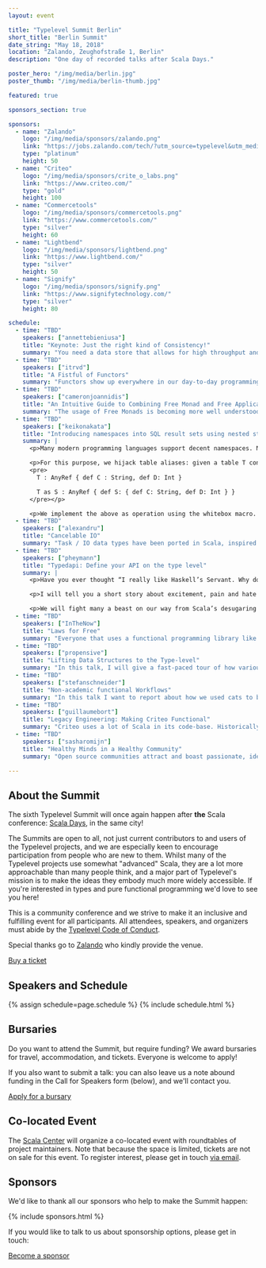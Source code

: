 ```yaml
---
layout: event

title: "Typelevel Summit Berlin"
short_title: "Berlin Summit"
date_string: "May 18, 2018"
location: "Zalando, Zeughofstraße 1, Berlin"
description: "One day of recorded talks after Scala Days."

poster_hero: "/img/media/berlin.jpg"
poster_thumb: "/img/media/berlin-thumb.jpg"

featured: true

sponsors_section: true

sponsors:
  - name: "Zalando"
    logo: "/img/media/sponsors/zalando.png"
    link: "https://jobs.zalando.com/tech/?utm_source=typelevel&utm_medium=event-page-organic-b&utm_campaign=2018-css&utm_content=01-typelevel-summit"
    type: "platinum"
    height: 50
  - name: "Criteo"
    logo: "/img/media/sponsors/crite_o_labs.png"
    link: "https://www.criteo.com/"
    type: "gold"
    height: 100
  - name: "Commercetools"
    logo: "/img/media/sponsors/commercetools.png"
    link: "https://www.commercetools.com/"
    type: "silver"
    height: 60
  - name: "Lightbend"
    logo: "/img/media/sponsors/lightbend.png"
    link: "https://www.lightbend.com/"
    type: "silver"
    height: 50
  - name: "Signify"
    logo: "/img/media/sponsors/signify.png"
    link: "https://www.signifytechnology.com/"
    type: "silver"
    height: 80

schedule:
  - time: "TBD"
    speakers: ["annettebieniusa"]
    title: "Keynote: Just the right kind of Consistency!"
    summary: "You need a data store that allows for high throughput and availability, while supporting consistency patterns referential integrity, numerical invariants, or atomic updates? Current designs for data storage forces application developers to decide early in the design cycle, and once and for all, what type of consistency the database should provide. At one extreme, strong consistency requires frequent global coordination; restricting concurrency in this way greatly simplifies application development, but it reduces availability and increases latency. At the opposite extreme, there are systems that provide eventual consistency only: they never sacrifice availability, but application developers must write code to deal with all sorts of concurrency anomalies in order to prevent violation of application invariants. But your system just needs to be consistent enough for the application to be correct! In the talk, I will discuss insights and techniques for analysing the consistency requirements of an application, and show techniques how you can establish them in your system."
  - time: "TBD"
    speakers: ["itrvd"]
    title: "A Fistful of Functors"
    summary: "Functors show up everywhere in our day-to-day programming. They're so common, we take them for granted - especially in typed functional programming. Beside being common, they're incredibly useful for code reuse. However, functors have several relatively unknown variants: profunctors, bifunctors, contravariant functors, and so on. And guess what - they're amazingly useful, especially combined with other abstractions in the functional programming toolkit! In this talk, we'll cover the many species of functors and see how they can help us with tasks such as serialization, stream processing, and more."
  - time: "TBD"
    speakers: ["cameronjoannidis"]
    title: "An Intuitive Guide to Combining Free Monad and Free Applicative"
    summary: "The usage of Free Monads is becoming more well understood, however the lesser known Free Applicative is still somewhat of a mystery to the average Scala developer. In this talk I will explain how you can combine the power of both these constructs in an intuitive and visual manner. You will learn the motivations for using Free Structures in the first place, how we can build up a complex domain, how we can introduce parallelism into our domain and a bunch of other practical tips for designing programs with these structures. This will also give you a deeper understanding of what libraries like Freestyle are doing under the hood and why it is so powerful."
  - time: "TBD"
    speakers: ["keikonakata"]
    title: "Introducing namespaces into SQL result sets using nested structural types"
    summary: |
      <p>Many modern programming languages support decent namespaces. Namespaces are commonly structured hierarchies.  We bring this power to a database query language, using nested structural types.</p>

      <p>For this purpose, we hijack table aliases: given a table T containing two columns C of type String and D of type Int, a table &quot;T as S&quot; is a new table containing two columns S.C of type String and S.D of type Int. In Scala, this is neatly expressed as
      <pre>
        T : AnyRef { def C : String, def D: Int }

        T as S : AnyRef { def S: { def C: String, def D: Int } }
      </pre></p>

      <p>We implement the above as operation using the whitebox macro. We rely on Scala's type system's ability to compute Greatest Lower Bounds (GLBs) and Least Upper Bounds (LUBs) of structural types, to enable polymorphic and compositional query creation. To enable GLB and LUB computation for nested structured types, we have patched the Scala compiler.</p>
  - time: "TBD"
    speakers: ["alexandru"]
    title: "Cancelable IO"
    summary: "Task / IO data types have been ported in Scala, inspired by Haskell's monadic IO and are surging in popularity due to the need in functional programming for referential transparency, but also because controlling side effects by means of lawful, FP abstractions makes reasoning about asynchrony and concurrency so much easier. But concurrency brings with it race conditions, i.e. the ability to execute multiple tasks at the same time, possibly interrupting the losers and cleaning up resources afterwards and thus we end up reasoning about preemption. This talk describes the design of Monix's Task for cancelability and preemption, a design that has slowly transpired in cats-effect, first bringing serious performance benefits and now a sane design for cancelation. Topics include how cancelable tasks can be described, along with examples of race conditions that people can relate to, highlighting the challenges faced when people use an IO/Task data type that cannot be interrupted."
  - time: "TBD"
    speakers: ["pheymann"]
    title: "Typedapi: Define your API on the type level"
    summary: |
      <p>Have you ever thought “I really like Haskell’s Servant. Why don’t we have something like that in Scala?” or “Why can't I just define my APIs as types and Scala does the heavy lifting?”? If so, this talk is made for you.</p>

      <p>I will tell you a short story about excitement, pain and hate peaking in a climax of type-driven enlightenment. I will tell you my journey of developing Typedapi, a library for building typesafe APIs which moves as many computations to the type level as possible.</p>

      <p>We will fight many a beast on our way from Scala’s desugaring to folds working just on types. But eventually, we will arrive at our destination, exhausted, with scars but also able to make our code a bit safer again.</p>
  - time: "TBD"
    speakers: ["InTheNow"]
    title: "Laws for Free"
    summary: "Everyone that uses a functional programming library like cats is aware of the methods that each type class adds and also the properties that the methods need to abide by. But in practice, the properties are not always proved, rather testing that the methods behave as expected. This is a problem waiting to happen, as the algebraic properties are not “optional extras” – if your semigroup's combine is not associative ... then it ain't a semigroup, sorry! So in this talk we will quickly review what we mean by a property and a law and show how to use the cats laws that are available. We'll see that they are simple to use and add literally hundreds of scalacheck tests for free. And impress your boss as well, the tests can be “seen” on the screen!"
  - time: "TBD"
    speakers: ["propensive"]
    title: "Lifting Data Structures to the Type-level"
    summary: "In this talk, I will give a fast-paced tour of how various features of the Scala type system, many of them under-explored, can be harnessed to construct type-level representations of a number of different datatypes in Scala. The type system offers a limited number of “tools”, such as subtyping, least-upper-bound inference, type unification, singleton types and dependent types and (of course) implicit search, which we can compose in interesting ways to implement type-level operations on these type-level data structures. Value-level operations follow naturally from the types, but this is much less interesting."
  - time: "TBD"
    speakers: ["stefanschneider"]
    title: "Non-academic functional Workflows"
    summary: "In this talk I want to report about how we used cats to build a domain specific language that enables us to compile workflows into later executable programs. We started with the idea of having a possibility to combine the multiple unconnected tools that are typically used to analyze an image acquired by our microscopes. The Free Monad in cats looked to us as the perfect fit to write a domain specific language that provides a lot of the advantages of an a modern functional compiler plus enforcing stack safety of the program, which would ultimately provided by third party users. We started developing with a team that had only very little experience in Scala and none with cats. Thanks to the good documentation, Scala Exercises and the straightforward mapping to functional principles, known to us from the university, we were able to get a prototype running for a trade show in 6 weeks."
  - time: "TBD"
    speakers: ["guillaumebort"]
    title: "Legacy Engineering: Making Criteo Functional"
    summary: "Criteo uses a lot of Scala in its code-base. Historically for big data stuff using the usual suspects Spark & Scalding, but more and more for application development. A few Typelevel projects started to appear in our code base as developers started to embrase more sophisticated FP practices in their Scala code. Today most of our Scala projects are built around cats, fs2, doobie, algebra, shapeless, etc. In this presentation we will discuss the challenges of introducing more functional code in a large software company as Criteo and how typelevel projects have helped. We'll talk about what's worked well as well as where the dragons lie."
  - time: "TBD"
    speakers: ["sasharomijn"]
    title: "Healthy Minds in a Healthy Community"
    summary: "Open source communities attract and boast passionate, idealistic people, and many of us invest copious amounts of time and effort to contribute to our projects and support our communities. This underlying emotional attachment can make us more vulnerable to elevated stress, burnout and conflicts. And then there are those of us who also manage mental illness. More often than not, we suffer these struggles in silence, feeling (and fearing) that we're alone in our trouble. Here, our communities can make a huge difference, by building a positive and safe environment where we can blossom and support ourselves and our peers, and feel included. This talk will take a look at open-source communities through the eyes of various mental well-being issues and struggles, and show various things that some communities already do. With this, we hope to support and inspire more communities to help foster healthy minds in a healthy environment."

---
```


## About the Summit

The sixth Typelevel Summit will once again happen after **the** Scala conference: <a href="https://eu.scaladays.org/">Scala Days</a>, in the same city!

The Summits are open to all, not just current contributors to and users of the Typelevel projects, and we are especially keen to encourage participation from people who are new to them.
Whilst many of the Typelevel projects use somewhat "advanced" Scala, they are a lot more approachable than many people think, and a major part of Typelevel's mission is to make the ideas they embody much more widely accessible.
If you're interested in types and pure functional programming we'd love to see you here!

This is a community conference and we strive to make it an inclusive and fulfilling event for all participants. All attendees, speakers, and organizers must abide by the [Typelevel Code of Conduct](/conduct.html).

Special thanks go to [Zalando](https://jobs.zalando.com/tech/?utm_source=typelevel&utm_medium=event-page-organic-b&utm_campaign=2018-css&utm_content=01-typelevel-summit) who kindly provide the venue.

<a class="btn large" href="https://ti.to/typelevel-summit/typelevel-summit-berlin/">Buy a ticket</a>


## Speakers and Schedule

{% assign schedule=page.schedule %}
{% include schedule.html %}


## Bursaries

Do you want to attend the Summit, but require funding? We award bursaries for travel, accommodation, and tickets. Everyone is welcome to apply!

If you also want to submit a talk: you can also leave us a note abound funding in the Call for Speakers form (below), and we'll contact you.

<a class="btn large" href="https://docs.google.com/forms/d/e/1FAIpQLSdhS66p9RgW1KQDsTREE8kQRkWge45WKHZXcMLruyl_2lexYg/viewform">Apply for a bursary</a>


## Co-located Event

The [Scala Center](https://scala.epfl.ch/) will organize a co-located event with roundtables of project maintainers.
Note that because the space is limited, tickets are not on sale for this event.
To register interest, please get in touch [via email](mailto:info@typelevel.org).


## Sponsors

We'd like to thank all our sponsors who help to make the Summit happen:

{% include sponsors.html %}

If you would like to talk to us about sponsorship options, please get in touch:

<a class="btn large" href="mailto:info@typelevel.org">Become a sponsor</a>
